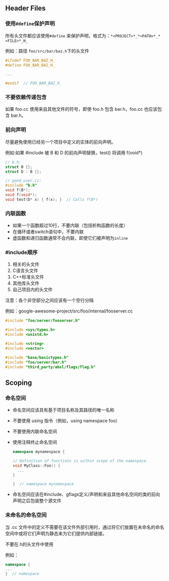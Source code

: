 ## Header Files

### 使用`#define`保护声明

所有头文件都应该使用`#define` 来保护声明，格式为：`*<PROJECT>*_*<PATH>*_*<FILE>*_H_`

例如：路径 `foo/src/bar/baz.h`下的头文件

```c++
#ifndef FOO_BAR_BAZ_H_
#define FOO_BAR_BAZ_H_

...

#endif  // FOO_BAR_BAZ_H_
```

### 不要依赖传递包含

如果 foo.cc 使用来自其他文件的符号，即使 foo.h 包含 bar.h，foo.cc 也应该包含 bar.h。

### 前向声明

尽量避免使用已经另一个项目中定义的实体的前向声明。

例如:如果 #include 被 B 和 D 的前向声明替换，test() 将调用 f(void*)

```c++
// b.h:
struct B {};
struct D : B {};

// good_user.cc:
#include "b.h"
void f(B*);
void f(void*);
void test(D* x) { f(x); }  // Calls f(B*)
```

### 内联函数

- 如果一个函数超过10行，不要内联（包括析构函数的长度）
- 在循环或者switch语句中，不要内联
- 虚函数和递归函数通常不会内联，即使它们被声明为`inline`

### #include顺序

1. 相关的头文件
2. C语言头文件
3. C++标准头文件
4. 其他库头文件
5. 自己项目内的头文件

注意：各个非空部分之间应该有一个空行分隔

例如：google-awesome-project/src/foo/internal/fooserver.cc

```c++
#include "foo/server/fooserver.h"

#include <sys/types.h>
#include <unistd.h>

#include <string>
#include <vector>

#include "base/basictypes.h"
#include "foo/server/bar.h"
#include "third_party/absl/flags/flag.h"
```

## Scoping

### 命名空间

- 命名空间应该具有基于项目名称及其路径的唯一名称  

- 不要使用 using 指令（例如，using namespace foo） 

- 不要使用内联命名空间

- 使用注释终止命名空间

  ```c++
  namespace mynamespace {
  
  // Definition of functions is within scope of the namespace.
  void MyClass::Foo() {
    ...
  }
  
  }  // namespace mynamespace
  ```

- 命名空间应该在#include、gflags定义/声明和来自其他命名空间的类的前向声明之后包装整个源文件

### 未命名的命名空间

当 .cc 文件中的定义不需要在该文件外部引用时，通过将它们放置在未命名的命名空间中或将它们声明为静态来为它们提供内部链接。 

不要在.h的头文件中使用

例如：

```c++
namespace {
...
}  // namespace
```

